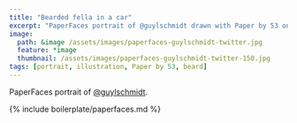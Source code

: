 ```yaml
---
title: "Bearded fella in a car"
excerpt: "PaperFaces portrait of @guylschmidt drawn with Paper by 53 on an iPad."
image: 
  path: &image /assets/images/paperfaces-guylschmidt-twitter.jpg 
  feature: *image
  thumbnail: /assets/images/paperfaces-guylschmidt-twitter-150.jpg
tags: [portrait, illustration, Paper by 53, beard]
---
```


PaperFaces portrait of [@guylschmidt](http://twitter.com/guylschmidt).

{% include boilerplate/paperfaces.md %}
